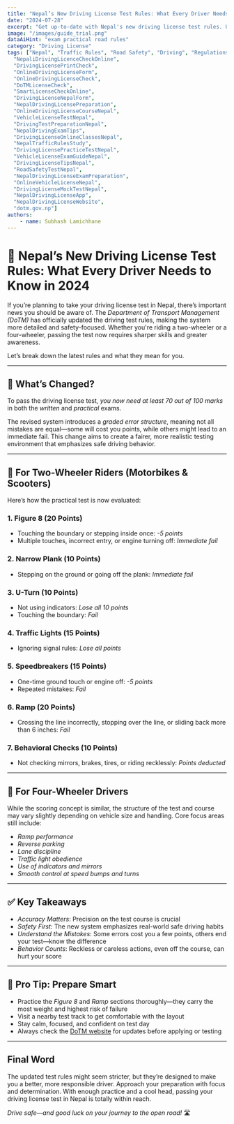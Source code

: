 ```yaml
---
title: "Nepal’s New Driving License Test Rules: What Every Driver Needs to Know in 2024"
date: "2024-07-28"
excerpt: "Get up-to-date with Nepal's new driving license test rules. Understand the scoring system, practical test changes, and essential tips to pass with confidence."
image: "/images/guide_trial.png"
dataAiHint: "exam practical road rules"
category: "Driving License"
tags: ["Nepal", "Traffic Rules", "Road Safety", "Driving", "Regulations", "DrivingLicenseNepalOnlineForm",
  "NepaliDrivingLicenceCheckOnline",
  "DrivingLicensePrintCheck",
  "OnlineDrivingLicenseForm",
  "OnlineDrivingLicenseCheck",
  "DoTMLicenseCheck",
  "SmartLicenseCheckOnline",
  "DrivingLicenseNepalForm",
  "NepalDrivingLicensePreparation",
  "OnlineDrivingLicenseCourseNepal",
  "VehicleLicenseTestNepal",
  "DrivingTestPreparationNepal",
  "NepalDrivingExamTips",
  "DrivingLicenseOnlineClassesNepal",
  "NepalTrafficRulesStudy",
  "DrivingLicensePracticeTestNepal",
  "VehicleLicenseExamGuideNepal",
  "DrivingLicenseTipsNepal",
  "RoadSafetyTestNepal",
  "NepalDrivingLicenseExamPreparation",
  "OnlineVehicleLicenseNepal",
  "DrivingLicenseMockTestNepal",
  "NepalDrivingLicenseApp",
  "NepalDrivingLicenseWebsite",
  "dotm.gov.np"]
authors:
    - name: Subhash Lamichhane
---
```


# 🚗 Nepal’s New Driving License Test Rules: What Every Driver Needs to Know in 2024

If you’re planning to take your driving license test in Nepal, there’s important news you should be aware of. The *Department of Transport Management (DoTM)* has officially updated the driving test rules, making the system more detailed and safety-focused. Whether you're riding a two-wheeler or a four-wheeler, passing the test now requires sharper skills and greater awareness.

Let’s break down the latest rules and what they mean for you.

---

## 📢 What’s Changed?

To pass the driving license test, *you now need at least 70 out of 100 marks* in both the *written* and *practical* exams.

The revised system introduces a *graded error structure*, meaning not all mistakes are equal—some will cost you points, while others might lead to an immediate fail. This change aims to create a fairer, more realistic testing environment that emphasizes safe driving behavior.

---

## 🛵 For Two-Wheeler Riders (Motorbikes & Scooters)

Here’s how the practical test is now evaluated:

### 1. Figure 8 (20 Points)
- Touching the boundary or stepping inside once: *-5 points*
- Multiple touches, incorrect entry, or engine turning off: *Immediate fail*

### 2. Narrow Plank (10 Points)
- Stepping on the ground or going off the plank: *Immediate fail*

### 3. U-Turn (10 Points)
- Not using indicators: *Lose all 10 points*
- Touching the boundary: *Fail*

### 4. Traffic Lights (15 Points)
- Ignoring signal rules: *Lose all points*

### 5. Speedbreakers (15 Points)
- One-time ground touch or engine off: *-5 points*
- Repeated mistakes: *Fail*

### 6. Ramp (20 Points)
- Crossing the line incorrectly, stopping over the line, or sliding back more than 6 inches: *Fail*

### 7. Behavioral Checks (10 Points)
- Not checking mirrors, brakes, tires, or riding recklessly: *Points deducted*

---

## 🚙 For Four-Wheeler Drivers

While the scoring concept is similar, the structure of the test and course may vary slightly depending on vehicle size and handling. Core focus areas still include:

- *Ramp performance*
- *Reverse parking*
- *Lane discipline*
- *Traffic light obedience*
- *Use of indicators and mirrors*
- *Smooth control at speed bumps and turns*

---

## ✅ Key Takeaways

- *Accuracy Matters*: Precision on the test course is crucial  
- *Safety First*: The new system emphasizes real-world safe driving habits  
- *Understand the Mistakes*: Some errors cost you a few points, others end your test—know the difference  
- *Behavior Counts*: Reckless or careless actions, even off the course, can hurt your score  

---

## 🧠 Pro Tip: Prepare Smart

- Practice the *Figure 8* and *Ramp* sections thoroughly—they carry the most weight and highest risk of failure  
- Visit a nearby test track to get comfortable with the layout  
- Stay calm, focused, and confident on test day  
- Always check the [DoTM website](https://www.dotm.gov.np) for updates before applying or testing

---

## Final Word

The updated test rules might seem stricter, but they’re designed to make you a better, more responsible driver. Approach your preparation with focus and determination. With enough practice and a cool head, passing your driving license test in Nepal is totally within reach.

*Drive safe—and good luck on your journey to the open road!* 🛣️
